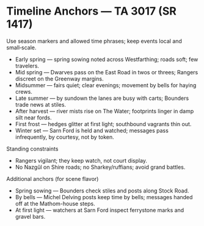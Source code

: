 # Timeline Anchors — TA 3017 (SR 1417)

Use season markers and allowed time phrases; keep events local and small‑scale.

- Early spring — spring sowing noted across Westfarthing; roads soft; few travelers.
- Mid spring — Dwarves pass on the East Road in twos or threes; Rangers discreet on the Greenway margins.
- Midsummer — fairs quiet; clear evenings; movement by bells for haying crews.
- Late summer — by sundown the lanes are busy with carts; Bounders trade news at stiles.
- After harvest — river mists rise on The Water; footprints linger in damp silt near fords.
- First frost — hedges glitter at first light; southbound vagrants thin out.
- Winter set — Sarn Ford is held and watched; messages pass infrequently, by courtesy, not by token.

Standing constraints
- Rangers vigilant; they keep watch, not court display.
- No Nazgûl on Shire roads; no Sharkey/ruffians; avoid grand battles.

Additional anchors (for scene flavor)
- Spring sowing — Bounders check stiles and posts along Stock Road.
- By bells — Michel Delving posts keep time by bells; messages handed off at the Mathom-house steps.
- At first light — watchers at Sarn Ford inspect ferrystone marks and gravel bars.
